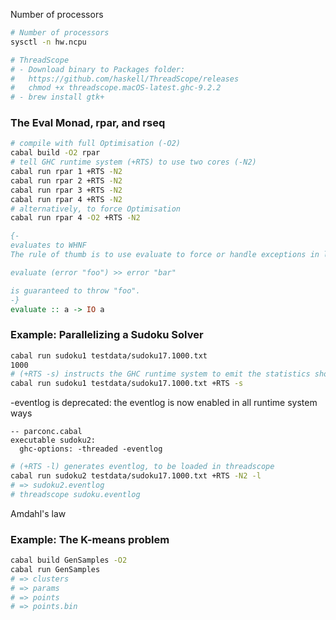 Number of processors

```bash
# Number of processors
sysctl -n hw.ncpu

# ThreadScope
# - Download binary to Packages folder:
#   https://github.com/haskell/ThreadScope/releases
#   chmod +x threadscope.macOS-latest.ghc-9.2.2
# - brew install gtk+
```

### The Eval Monad, rpar, and rseq

```bash
# compile with full Optimisation (-O2)
cabal build -O2 rpar
# tell GHC runtime system (+RTS) to use two cores (-N2)
cabal run rpar 1 +RTS -N2
cabal run rpar 2 +RTS -N2
cabal run rpar 3 +RTS -N2
cabal run rpar 4 +RTS -N2
# alternatively, to force Optimisation
cabal run rpar 4 -O2 +RTS -N2
```

```haskell
{-
evaluates to WHNF
The rule of thumb is to use evaluate to force or handle exceptions in lazy values.

evaluate (error "foo") >> error "bar"

is guaranteed to throw "foo".
-}
evaluate :: a -> IO a
```

### Example: Parallelizing a Sudoku Solver

```bash
cabal run sudoku1 testdata/sudoku17.1000.txt
1000
# (+RTS -s) instructs the GHC runtime system to emit the statistics shown.
cabal run sudoku1 testdata/sudoku17.1000.txt +RTS -s
```

-eventlog is deprecated: the eventlog is now enabled in all runtime system ways

```cabal
-- parconc.cabal
executable sudoku2:
  ghc-options: -threaded -eventlog
```

```bash
# (+RTS -l) generates eventlog, to be loaded in threadscope
cabal run sudoku2 testdata/sudoku17.1000.txt +RTS -N2 -l
# => sudoku2.eventlog
# threadscope sudoku.eventlog
```

Amdahl's law

### Example: The K-means problem

```bash
cabal build GenSamples -O2
cabal run GenSamples
# => clusters
# => params
# => points
# => points.bin
```
